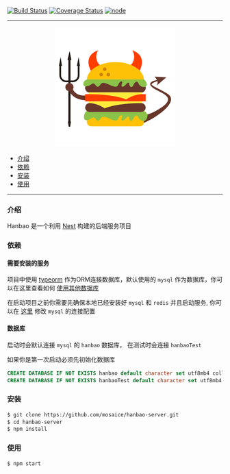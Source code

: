 
[![Build Status](https://travis-ci.org/mosaice/hanbao-server.svg?branch=master)](https://travis-ci.org/mosaice/hanbao-server)
[![Coverage Status](https://coveralls.io/repos/github/mosaice/hanbao-server/badge.svg?branch=master)](https://coveralls.io/github/mosaice/hanbao-server?branch=master)
[![node](https://img.shields.io/badge/node-%3E%3D8.0.0-green.svg)](https://nodejs.org)
_____

<p align="center">
  <img src="public/images/hanbao.png" alt="Hanbao Logo" /></a>
</p>

- [介绍](#介绍)
- [依赖](#依赖)
- [安装](#安装)
- [使用](#使用)

____

### 介绍

Hanbao 是一个利用 [Nest](https://github.com/nestjs/nest) 构建的后端服务项目

### 依赖

#### 需要安装的服务
项目中使用 [typeorm](https://github.com/typeorm/typeorm) 作为ORM连接数据库，默认使用的 `mysql` 作为数据库，你可以在这里查看如何 [使用其他数据库](http://typeorm.io/#/connection-options)

在启动项目之前你需要先确保本地已经安装好 `mysql` 和 `redis` 并且启动服务, 你可以在 [这里](https://github.com/mosaice/hanbao-server/blob/master/ORM/config.ts) 修改 `mysql` 的连接配置

#### 数据库

启动时会默认连接 `mysql` 的 `hanbao` 数据库， 在测试时会连接 `hanbaoTest` 

如果你是第一次启动必须先初始化数据库

```sql
CREATE DATABASE IF NOT EXISTS hanbao default character set utf8mb4 collate utf8mb4_unicode_ci;
CREATE DATABASE IF NOT EXISTS hanbaoTest default character set utf8mb4 collate utf8mb4_unicode_ci;
```

### 安装

```bash
$ git clone https://github.com/mosaice/hanbao-server.git
$ cd hanbao-server
$ npm install
```

### 使用

```bash
$ npm start
```



